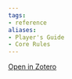 ```yaml
---
tags:
- reference
aliases:
- Player's Guide
- Core Rules
---
```

[Open in Zotero](zotero://select/items/@Rules.PlayerGuide)

